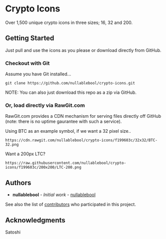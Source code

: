 # Crypto Icons

Over 1,500 unique crypto icons in three sizes; 16, 32 and 200.

## Getting Started

Just pull and use the icons as you please or download directly from GitHub.

### Checkout with Git

Assume you have Git installed...

```
git clone https://github.com/nullablebool/crypto-icons.git
```

NOTE: You can also just download this repo as a zip via GitHub.

### Or, load directly via RawGit.com

RawGit.com provides a CDN mechanism for serving files directly off GitHub (note: there is no uptime gaurantee with such a service).

Using BTC as an example symbol, if we want a 32 pixel size..

```
https://cdn.rawgit.com/nullablebool/crypto-icons/f199603c/32x32/BTC-32.png
```

Want a 200px LTC?

```
https://raw.githubusercontent.com/nullablebool/crypto-icons/f199603c/200x200/LTC-200.png
```

## Authors

* **nullablebool** - *Initial work* - [nullablebool](https://github.com/nullablebool)

See also the list of [contributors](https://github.com/nullablebool/crypto-icons/contributors) who participated in this project.

## Acknowledgments

Satoshi
